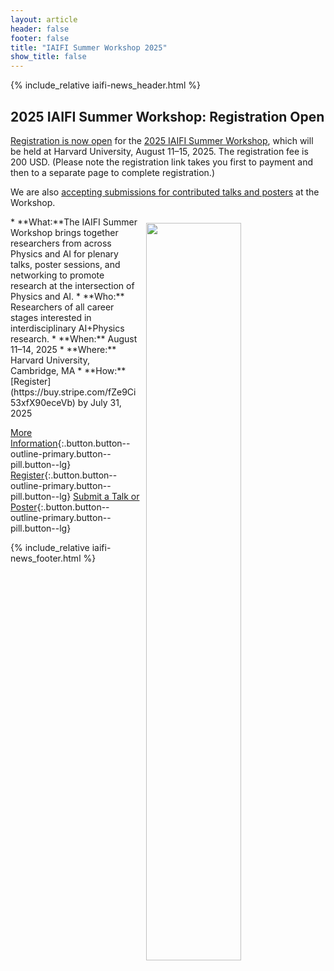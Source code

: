 ```yaml
---
layout: article
header: false
footer: false
title: "IAIFI Summer Workshop 2025"
show_title: false
--- 
```



{% include_relative iaifi-news_header.html %}

## 2025 IAIFI Summer Workshop: Registration Open

[Registration is now open](https://buy.stripe.com/fZe9Ci53xfX90eceVb) for the [2025 IAIFI Summer Workshop](https://iaifi.org/summer-workshop), which will be held at Harvard University, August 11–15, 2025. The registration fee is 200 USD. (Please note the registration link takes you first to payment and then to a separate page to complete registration.)

We are also [accepting submissions for contributed talks and posters](https://app.smartsheet.com/b/form/dcec880db8f149ef84792b4d34b7fd7d) at the Workshop.

<img src="https://iaifi.org/images/summer-workshop-logo_2025.png" align="right" style="max-width:5990px;width:55%" hspace="10" vspace="10"> 
* **What:**The IAIFI Summer Workshop brings together researchers from across Physics and AI for plenary talks, poster sessions, and networking to promote research at the intersection of Physics and AI.
* **Who:** Researchers of all career stages interested in interdisciplinary AI+Physics research. 
* **When:** August 11–14, 2025
* **Where:** Harvard University, Cambridge, MA
* **How:** [Register](https://buy.stripe.com/fZe9Ci53xfX90eceVb) by July 31, 2025 

[More Information](https://iaifi.org/summer-workshop.html){:.button.button--outline-primary.button--pill.button--lg} [Register](https://buy.stripe.com/fZe9Ci53xfX90eceVb){:.button.button--outline-primary.button--pill.button--lg}  [Submit a Talk or Poster](https://app.smartsheet.com/b/form/dcec880db8f149ef84792b4d34b7fd7d){:.button.button--outline-primary.button--pill.button--lg}

{% include_relative iaifi-news_footer.html %}
